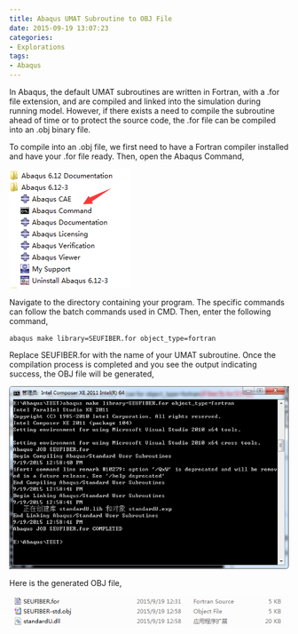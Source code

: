 ```yaml
---
title: Abaqus UMAT Subroutine to OBJ File
date: 2015-09-19 13:07:23
categories:
- Explorations
tags:
- Abaqus
---
```


In Abaqus, the default UMAT subroutines are written in Fortran, with a .for file extension, and are compiled and linked into the simulation during running model. However, if there exists a need to compile the subroutine ahead of time or to protect the source code, the .for file can be compiled into an .obj binary file.

<!-- more -->

To compile into an .obj file, we first need to have a Fortran compiler installed and have your .for file ready. Then, open the Abaqus Command,

![Command line](/uploads/images/2015/AbaqusUmatToObj1.png)

Navigate to the directory containing your program. The specific commands can follow the batch commands used in CMD. Then, enter the following command,

```
abaqus make library=SEUFIBER.for object_type=fortran
```

Replace SEUFIBER.for with the name of your UMAT subroutine. Once the compilation process is completed and you see the output indicating success, the OBJ file will be generated,

![Generate obj](/uploads/images/2015/AbaqusUmatToObj2.png)

Here is the generated OBJ file,

![Final obj file](/uploads/images/2015/AbaqusUmatToObj3.png)
